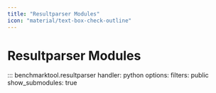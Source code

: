 ```yaml
---
title: "Resultparser Modules"
icon: "material/text-box-check-outline"
---
```


# Resultparser Modules

::: benchmarktool.resultparser
    handler: python
    options:
      filters: public
      show_submodules: true
